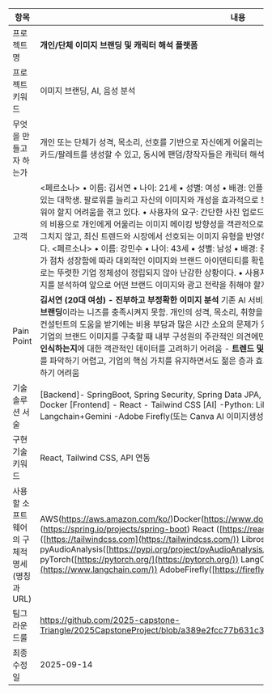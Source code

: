| **항목** | **내용** |
| --- | --- |
| 프로젝트명 | **개인/단체 이미지 브랜딩 및 캐릭터 해석 플랫폼** |
| 프로젝트 키워드 | 이미지 브랜딩, AI, 음성 분석 |
| 무엇을 만들고자 하는가 | 개인 또는 단체가 성격, 목소리, 선호를 기반으로 자신에게 어울리는 색상, 폰트, 이미지, 키워드, 심볼을 추천받아 브랜딩 카드/팔레트를 생성할 수 있고, 동시에 팬덤/창작자들은 캐릭터 해석을 시각화하여 활용할 수 있는 웹 플랫폼. |
| 고객 | <페르소나> • 이름: 김서연 • 나이: 21세 • 성별: 여성 • 배경: 인플루언서를 꿈꾸며 개인 인스타그램 계정을 운영하고 있는 대학생. 팔로워를 늘리고 자신의 이미지와 개성을 효과적으로 보여주고 싶어 하지만 자기 브랜딩 전략을 어떻게 세워야 할지 어려움을 겪고 있다. • 사용자의 요구: 간단한 사진 업로드, 성향 및 성격 테스트 등을 통해 짧은 시간과 최소한의 비용으로 개인에게 어울리는 이미지 메이킹 방향성을 객관적으로 진단해주는 도구가 필요하다. 단순한 취향 분석에 그치지 않고, 최신 트렌드와 시장에서 선호되는 이미지 유형을 반영하여 개인의 강점을 부각시키는 결과를 제공해야 한다. <페르소나> • 이름: 강민수 • 나이: 43세 • 성별: 남성 • 배경: 중소기업의 임원으로 근무하고 있는 강민수씨는 회사가 점차 성장함에 따라 대외적인 이미지와 브랜드 아이덴티티를 확립할 필요성을 절실히 느끼고 있다. 그러나 내부적으로는 뚜렷한 기업 정체성이 정립되지 않아 난감한 상황이다. • 사용자의 요구- 현재 기업이 가진 객관적인 평판과 이미지를 분석하여 앞으로 어떤 브랜드 이미지와 광고 전략을 취해야 할지 방향성을 제공받고자 한다. |
| Pain Point | **김서연 (20대 여성) - 진부하고 부정확한 이미지 분석** 기존 AI 서비스는 단순히 외모를 평가하는 데 그쳐, **진정한 자기 브랜딩**이라는 니즈를 충족시켜지 못함. 개인의 성격, 목소리, 취향을 반영한 깊이 있는 분석이 부족 - **경제적 부담:** 전문 컨설턴트의 도움을 받기에는 비용 부담과 많은 시간 소요의 문제가 있음 **강민수 (40대 남성) - 객관적 평판 분석의 부재** 기업의 브랜드 이미지를 구축할 때 내부 구성원의 주관적인 의견에만 의존하여, **실제 시장이나 소비자가 기업을 어떻게 인식하는지**에 대한 객관적인 데이터를 고려하기 어려움 - **트렌드 및 소통의 어려움:** 젊은 세대가 선호하는 **최신 트렌드**를 파악하기 어렵고, 기업의 핵심 가치를 유지하면서도 젊은 층과 효과적으로 소통할 수 있는 **브랜드 아이덴티티**를 구축하기 어려움 |
| 기술 솔루션 서술 | [Backend]- SpringBoot, Spring Security, Spring Data JPA, QueryDSL, Spring Web - AWS EC2, AWS S3, Docker [Frontend] - React - Tailwind CSS [AI] -Python: Librosa, pyAudioAnalysis -PyTorch -Langchain+Gemini -Adobe Firefly(또는 Canva AI 이미지생성기, DALL E) |
| 구현기술 키워드 | React, Tailwind CSS, API 연동 |
| 사용할 소프트웨어의 구체적 명세(명칭과 URL) | AWS(https://aws.amazon.com/ko/)Docker(https://www.docker.com/) Spring Boot (https://spring.io/projects/spring-boot) React ([https://react.dev](https://react.dev/)) Tailwind CSS ([https://tailwindcss.com](https://tailwindcss.com/)) Librosa ([https://librosa.org/](https://librosa.org/)) pyAudioAnalysis([https://pypi.org/project/pyAudioAnalysis/](https://pypi.org/project/pyAudioAnalysis/)) pyTorch([https://pytorch.org/](https://pytorch.org/)) LangChain([https://www.langchain.com/](https://www.langchain.com/)) AdobeFirefly([https://firefly.adobe.com/](https://firefly.adobe.com/))|
| 팀그라운드룰 | https://github.com/2025-capstone-Triangle/2025CapstoneProject/blob/a389e2fcc77b631c32d465f5087bdb9e3ec8199f/GroudRule.MD |
| 최종수정일 | 2025-09-14 |

